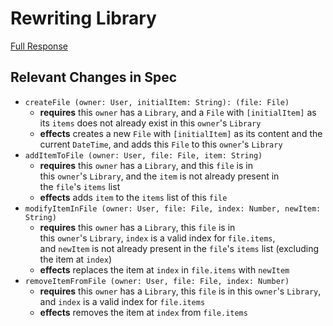 # Rewriting Library

[Full Response](../context/design/concepts/Library/implementation.md/20251016_144953.ec1c016f.md)

## Relevant Changes in Spec

- `createFile (owner: User, initialItem: String): (file: File)`
    - **requires** this `owner` has a `Library`, and a `File` with `[initialItem]` as its `items` does not already exist in this `owner`'s `Library`
    - **effects** creates a new `File` with `[initialItem]` as its content and the current `DateTime`, and adds this `File` to this `owner`'s `Library`
- `addItemToFile (owner: User, file: File, item: String)`
    - **requires** this `owner` has a `Library`, and this `file` is in this `owner`'s `Library`, and the `item` is not already present in the `file`'s `items` list
    - **effects** adds `item` to the `items` list of this `file`
- `modifyItemInFile (owner: User, file: File, index: Number, newItem: String)`
    - **requires** this `owner` has a `Library`, this `file` is in this `owner`'s `Library`, `index` is a valid index for `file.items`, and `newItem` is not already present in the `file`'s `items` list (excluding the item at `index`)
    - **effects** replaces the item at `index` in `file.items` with `newItem`
- `removeItemFromFile (owner: User, file: File, index: Number)`
    - **requires** this `owner` has a `Library`, this `file` is in this `owner`'s `Library`, and `index` is a valid index for `file.items`
    - **effects** removes the item at `index` from `file.items`

